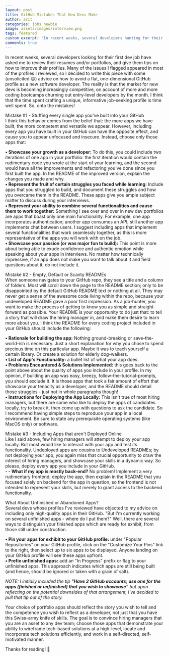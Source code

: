 ```yaml
---
layout: post
title: GitHub Mistakes That New Devs Make
author: arit
categories: jobs newbie
image: assets/images/interview.png
tags: featured
custom_excerpt: 'In recent weeks, several developers hunting for their first dev job have asked me to review their resumes and/or portfolios...'
comments: true
---
```


In recent weeks, several developers looking for their first dev job have asked me to review their resumes and/or portfolios, and give them tips on how to improve their profiles. Many of the issues I flagged appeared in most of the profiles I reviewed, so I decided to write this piece with some (unsolicited 😊) advice on how to avoid a flat, one-dimensional GitHub profile as a new software developer. The reality is that the market for new devs is becoming increasingly competitive, on account of more and more coding bootcamps churning out entry-level developers by the month. I think that the time spent crafting a unique, informative job-seeking profile is time well spent. So, onto the mistakes!

<span class="article-subheading">Mistake #1 - Stuffing every single app you've built into your GitHub</span><br>
I think this behavior comes from the belief that: the more apps we have built, the more competent and versatile we appear. However, including every app you have built in your GitHub can have the opposite effect, and cause you to appear unfocused and insecure. Instead, choose only those apps that:

**&#8226; Showcase your growth as a developer:** To do this, you could include two iterations of one app in your portfolio: the first iteration would contain the rudimentary code you wrote at the start of your learning, and the second would have all the improvements and refactoring you've done since you first built the app. In the README of the improved version, explain the changes you made and why.<br>
**&#8226;  Represent the fruit of certain struggles you faced while learning:** Include apps that you struggled to build, and document these struggles and how you overcame them in the README. These apps give you ample subject matter to discuss during your interviews.<br>
**&#8226;  Represent your ability to combine several functionalities and cause them to work together:** Something I see over and over in new dev portfolios are apps that boast only one main functionality. For example, one app incorporates authentication; another app consumes an API; still another app implements chat between users. I suggest including apps that implement several functionalities that work seamlessly together, as this is more representative of the apps you will work with on the job.<br>
**&#8226;  Showcase your passion (or was major fun to build):** This point is more about being able to exude confidence and authentic emotion while speaking about your apps in interviews. No matter how technically impressive, if an app does not make you want to talk about it and field questions about it, do not include it.

<span class="article-subheading">Mistake #2 - Empty, Default or Scanty READMEs</span><br>
When someone navigates to your GitHub repo, they see a title and a column of folders. Most will scroll down the page to the README section; only to be disappointed by the default GitHub README text or nothing at all. They may never get a sense of the awesome code living within the repo, because your undeveloped README gave a poor first impression. As a job-hunter, you want to make the process of getting to know you as simple and straight-forward as possible. Your README is your opportunity to do just that: to tell a story that will draw the hiring manager in, and make them desire to learn more about you. I think the README for every coding project included in your GitHub should include the following:

**&#8226;  Rationale for building the app:** Nothing ground-breaking or save-the-world-ish is necessary. Just a short explanation for why you chose to spend precious time on this particular app. Maybe it was to teach yourself a certain library. Or create a solution for elderly dog-walkers.<br>
**&#8226;  List of App's Functionality:** a bullet list of what your app does.<br>
**&#8226;  Problems Encountered & Solutions Implemented:** this goes back to the point above about the quality of apps you include in your profile. In my opinion, if building an app was easy, breezy, follow-the-tutorial-prompts, you should exclude it. It is those apps that took a fair amount of effort that showcase your tenacity as a developer, and the README should detail those struggles - just not in whole paragraphs though!<br>
**&#8226;  Instructions for Deploying the App Locally:** This isn't true of most hiring managers, but there are some who like to deploy the apps of candidates locally, try to break it, then come up with questions to ask the candidate. So I recommend having simple steps to reproduce your app in a local environment. Be sure to state any prerequisite operating systems (like MacOS only) or software.

<span class="article-subheading">Mistake #3 - Including Apps that aren't Deployed Online</span><br>
Like I said above, few hiring managers will attempt to deploy your app locally. But most would like to interact with your app and test its functionality. Undeployed apps are cousins to Undeveloped READMEs; by not deploying your app, you again miss that crucial opportunity to draw the interest of hiring managers, and showcase your skills in a dynamic way. So please, deploy every app you include in your GitHub.<br>
**- - What if my app is mostly back-end?** No problem! Implement a very rudimentary frontend, deploy the app, then explain in the README that you focused solely on backend for the app in question, so the frontend is not intended to represent your skills, but merely to grant access to the backend functionality.

<span class="article-subheading">What About Unfinished or Abandoned Apps?</span><br>
Several devs whose profiles I've reviewed have objected to my advice on including only high-quality apps in their GitHub. "But I'm currently working on several unfinished apps - where do I put them?" Well, there are several ways to distinguish your finished apps which are ready for exhibit, from those still under construction.

**&#8226;  Pin your apps for exhibit to your GitHub profile:** under "Popular Repositories" on your GitHub profile, click on the "Customize Your Pins" link to the right, then select up to six apps to be displayed. Anyone landing on your GitHub profile will see these apps upfront.<br>
**&#8226;  Prefix unfinished apps:** add an "In Progress" prefix or flag to your unfinished apps. This approach indicates which apps are still being built (and hence, should be ignored or taken with a grain of salt).

_NOTE: I initially included the tip **"Have 2 GitHub accounts; use one for the apps (finished or unfinished) that you wish to showcase"** but upon reflecting on the potential downsides of that arrangement, I've decided to pull that tip out of the story._

Your choice of portfolio apps should reflect the story you wish to tell and the competence you wish to reflect as a developer, not just that you have this Swiss-army knife of skills. The goal is to convince hiring managers that you are an asset to any dev team; choose those apps that demonstrate your ability to wireframe tech-based solutions at a high-level, locate and incorporate tech solutions efficiently, and work in a self-directed, self-motivated manner.

Thanks for reading! 🤗
